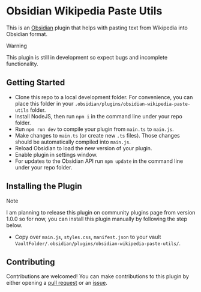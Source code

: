 # Obsidian Wikipedia Paste Utils
This is an [Obsidian](https://obsidian.md) plugin that helps with pasting text from Wikipedia into Obsidian format.

> [!WARNING]
> This plugin is still in development so expect bugs and incomplete functionality.

## Getting Started

- Clone this repo to a local development folder. For convenience, you can place this folder in your `.obsidian/plugins/obsidian-wikipedia-paste-utils` folder.
- Install NodeJS, then run `npm i` in the command line under your repo folder.
- Run `npm run dev` to compile your plugin from `main.ts` to `main.js`.
- Make changes to `main.ts` (or create new `.ts` files). Those changes should be automatically compiled into `main.js`.
- Reload Obsidian to load the new version of your plugin.
- Enable plugin in settings window.
- For updates to the Obsidian API run `npm update` in the command line under your repo folder.

## Installing the Plugin

>[!NOTE]
>I am planning to release this plugin on community plugins page from version 1.0.0 so for now, you can install this plugin manually by following the step below.

- Copy over `main.js`, `styles.css`, `manifest.json` to your vault `VaultFolder/.obsidian/plugins/obsidian-wikipedia-paste-utils/`.

## Contributing

Contributions are welcomed! You can make contributions to this plugin by either opening a [pull request](https://github.com/zenoix/obsidian-wikipedia-paste-utils/pulls) or an [issue](https://github.com/zenoix/obsidian-wikipedia-paste-utils/issues).

